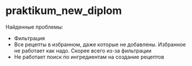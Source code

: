 # praktikum_new_diplom

Найденные проблемы:
- Фильтрация
- Все рецепты в избранном, даже которые не добавлены. Избранное не работает как надо. Скорее всего из-за фильтрации
- Не работает поиск по ингредиентам на создание рецептов